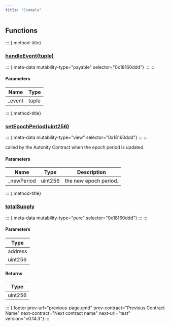```yaml
---
title: "Example"
---
```


## Functions

::: {.method-title}
### [handleEvent(tuple)](https://github.com/autonity/autonity/tree/v0.14.1/autonity/solidity/contracts/Accountability.sol#L143)
::: {.meta-data mutability-type="payable" selector="0x18160ddd"}
:::
:::

#### Parameters

| Name | Type |
| --- | --- |
| _event | tuple |
::: {.method-title}
### [setEpochPeriod(uint256)](https://github.com/autonity/autonity/tree/v0.14.1/autonity/solidity/contracts/Accountability.sol#L523)
::: {.meta-data mutability-type="view" selector="0x18160ddd"}
:::
:::

called by the Autonity Contract when the epoch period is updated.

#### Parameters

| Name | Type | Description |
| --- | --- | --- |
| _newPeriod | uint256 | the new epoch period. |

::: {.method-title}
### [ totalSupply](https://github.com/autonity/autonity/tree/v0.14.1/autonity/solidity/contracts/asm/SupplyControl.sol#L27)
::: {.meta-data mutability-type="pure" selector="0x18160ddd"}
:::
:::


#### Parameters

| Type |
| --- |
| address |
| uint256 |

#### Returns

| Type |
| --- |
| uint256 |

::: {.footer prev-url="previous-page.qmd" prev-contract="Previous Contract Name" next-contract="Next contract name" next-url="test" version="v0.14.3"}
:::
